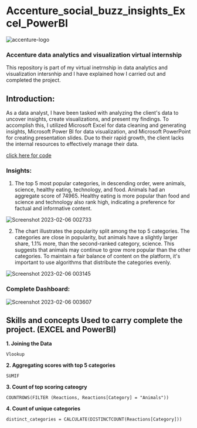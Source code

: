# Accenture_social_buzz_insights_Excel_PowerBI

![accenture-logo](https://user-images.githubusercontent.com/90148389/216854479-4858e08e-0f6a-4f7b-89da-d32615bf792c.png)

### Accenture data analytics and visualization virtual internship
This repository is part of my virtual inetrnship in data analytics and visualization intersnhip and I have explained how I carried out and completed the project.

## Introduction:
As a data analyst, I have been tasked with analyzing the client's data to uncover insights, create visualizations, and present my findings. To accomplish this, I utilized Microsoft Excel for data cleaning and generating insights, Microsoft Power BI for data visualization, and Microsoft PowerPoint for creating presentation slides. Due to their rapid growth, the client lacks the internal resources to effectively manage their data.

[click here for code](https://github.com/sarmad9987/Urdu-news-sentiment-analysis-for-trading-in-Karachi-Stock-exchange/blob/main/Model%20training/Model%20training%20.ipynb)


### Insights:

1. The top 5 most popular categories, in descending order, were animals, science, healthy eating, technology, and food. Animals had an aggregate score of 74965. Healthy eating is more popular than food and science and technology also rank high, indicating a preference for factual and informative content.

![Screenshot 2023-02-06 002733](https://user-images.githubusercontent.com/90148389/216855684-02af44a9-bef1-4c05-9f6d-d9bfb807ca1e.png)



2. The chart illustrates the popularity split among the top 5 categories. The categories are close in popularity, but animals have a slightly larger share, 1.1% more, than the second-ranked category, science. This suggests that animals may continue to grow more popular than the other categories. To maintain a fair balance of content on the platform, it's important to use algorithms that distribute the categories evenly.

![Screenshot 2023-02-06 003145](https://user-images.githubusercontent.com/90148389/216856227-9c95c868-98c4-4e23-b464-a5908644ad07.png)


### Complete Dashboard:

![Screenshot 2023-02-06 003607](https://user-images.githubusercontent.com/90148389/216856369-4619e2dd-82a7-43de-8788-2cfdbc0c68d6.png)



## Skills and concepts Used to carry complete the project. (EXCEL and PowerBI)

**1. Joining the Data**

```Vlookup```

**2. Aggregating scores with top 5 categories**

```SUMIF```

**3. Count of top scoring cateogry**

```COUNTROWS(FILTER (Reactions, Reactions[Category] = "Animals"))```

**4. Count of unique categories**

```distinct_categories = CALCULATE(DISTINCTCOUNT(Reactions[Category]))```




